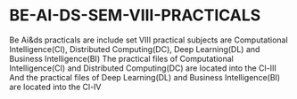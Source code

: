# BE-AI-DS-SEM-VIII-PRACTICALS
Be Ai&amp;ds practicals are include set VIII practical subjects are Computational Intelligence(CI), Distributed Computing(DC), Deep Learning(DL) and Business Intelligence(BI)
The practical files of Computational Intelligence(CI) and Distributed Computing(DC) are located into the Cl-III
And the practical files of Deep Learning(DL) and Business Intelligence(BI) are located into the Cl-IV
